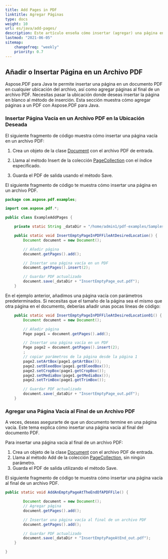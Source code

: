```yaml
---
title: Add Pages in PDF 
linktitle: Agregar Páginas
type: docs
weight: 10
url: es/java/add-pages/
description: Este artículo enseña cómo insertar (agregar) una página en la ubicación deseada de un archivo PDF. Aprenda a mover, eliminar (borrar) páginas de un archivo PDF utilizando la biblioteca Java.
lastmod: "2021-06-05"
sitemap:
    changefreq: "weekly"
    priority: 0.7
---
```


## Añadir o Insertar Página en un Archivo PDF

Aspose.PDF para Java te permite insertar una página en un documento PDF en cualquier ubicación del archivo, así como agregar páginas al final de un archivo PDF. Necesitas pasar la ubicación donde deseas insertar la página en blanco al método de inserción. Esta sección muestra cómo agregar páginas a un PDF con Aspose.PDF para Java.

### Insertar Página Vacía en un Archivo PDF en la Ubicación Deseada

El siguiente fragmento de código muestra cómo insertar una página vacía en un archivo PDF:

1. Crea un objeto de la clase [Document](https://reference.aspose.com/pdf/java/com.aspose.pdf/Document) con el archivo PDF de entrada.

1. Llama al método Insert de la colección [PageCollection](https://reference.aspose.com/pdf/java/com.aspose.pdf/PageCollection) con el índice especificado.
1. Guarda el PDF de salida usando el método Save.

El siguiente fragmento de código te muestra cómo insertar una página en un archivo PDF.

```java
package com.aspose.pdf.examples;

import com.aspose.pdf.*;

public class ExampleAddPages {

    private static String _dataDir = "/home/admin1/pdf-examples/Samples/";

    public static void InsertEmptyPageInPDFFileAtDesiredLocation() {
        Document document = new Document();

        // Añadir página
        document.getPages().add();

        // Insertar una página vacía en un PDF
        document.getPages().insert(2);

        // Guardar PDF actualizado
        document.save(_dataDir + "InsertEmptyPage_out.pdf");
    }
```

En el ejemplo anterior, añadimos una página vacía con parámetros predeterminados. Si necesitas que el tamaño de la página sea el mismo que otra página en el documento, deberías añadir
unas pocas líneas de código:

```java
    public static void InsertEmptyPageInPDFFileAtDesiredLocation01() {
        Document document = new Document();

        // Añadir página
        Page page1 = document.getPages().add();

        // Insertar una página vacía en un PDF
        Page page2 = document.getPages().insert(2);
        ;
        // copiar parámetros de la página desde la página 1
        page2.setArtBox(page1.getArtBox());
        page2.setBleedBox(page1.getBleedBox());
        page2.setCropBox(page1.getCropBox());
        page2.setMediaBox(page1.getMediaBox());
        page2.setTrimBox(page1.getTrimBox());

        // Guardar PDF actualizado
        document.save(_dataDir + "InsertEmptyPage_out.pdf");
    }
```


### Agregar una Página Vacía al Final de un Archivo PDF

A veces, deseas asegurarte de que un documento termine en una página vacía. Este tema explica cómo insertar una página vacía al final del documento PDF.

Para insertar una página vacía al final de un archivo PDF:

1. Crea un objeto de la clase [Document](https://reference.aspose.com/pdf/java/com.aspose.pdf/Document) con el archivo PDF de entrada.
1. Llama al método Add de la colección [PageCollection](https://reference.aspose.com/pdf/java/com.aspose.pdf/PageCollection), sin ningún parámetro.
1. Guarda el PDF de salida utilizando el método Save.

El siguiente fragmento de código te muestra cómo insertar una página vacía al final de un archivo PDF.

```java
public static void AddAnEmptyPageAtTheEndOfAPDFFile() {

        Document document = new Document();
        // Agregar página
        document.getPages().add();

        // Insertar una página vacía al final de un archivo PDF
        document.getPages().add();

        // Guardar PDF actualizado
        document.save(_dataDir + "InsertEmptyPageAtEnd_out.pdf");
    }

}
```